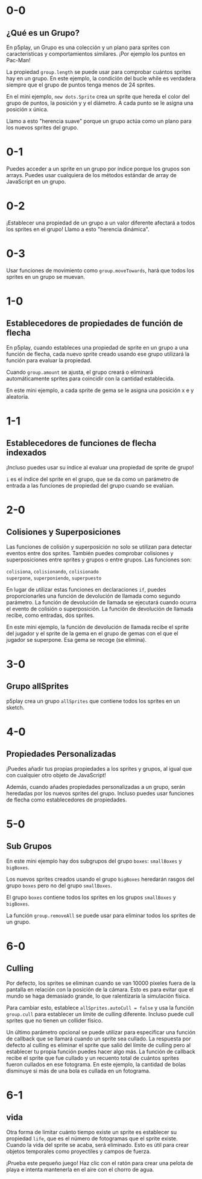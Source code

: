 # 0-0

## ¿Qué es un Grupo?

En p5play, un Grupo es una colección y un plano para sprites con características y comportamientos similares. ¡Por ejemplo los puntos en Pac-Man!

La propiedad `group.length` se puede usar para comprobar cuántos sprites hay en un grupo. En este ejemplo, la condición del bucle while es verdadera siempre que el grupo de puntos tenga menos de 24 sprites.

En el mini ejemplo, `new dots.Sprite` crea un sprite que hereda el color del grupo de puntos, la posición y y el diámetro. A cada punto se le asigna una posición x única.

Llamo a esto "herencia suave" porque un grupo actúa como un plano para los nuevos sprites del grupo.

# 0-1

Puedes acceder a un sprite en un grupo por índice porque los grupos son arrays. Puedes usar cualquiera de los métodos estándar de array de JavaScript en un grupo.

# 0-2

¡Establecer una propiedad de un grupo a un valor diferente afectará a todos los sprites en el grupo! Llamo a esto "herencia dinámica".

# 0-3

Usar funciones de movimiento como `group.moveTowards`, hará que todos los sprites en un grupo se muevan.

# 1-0

## Establecedores de propiedades de función de flecha

En p5play, cuando estableces una propiedad de sprite en un grupo a una función de flecha, cada nuevo sprite creado usando ese grupo utilizará la función para evaluar la propiedad.

Cuando `group.amount` se ajusta, el grupo creará o eliminará automáticamente sprites para coincidir con la cantidad establecida.

En este mini ejemplo, a cada sprite de gema se le asigna una posición x e y aleatoria.

# 1-1

## Establecedores de funciones de flecha indexados

¡Incluso puedes usar su índice al evaluar una propiedad de sprite de grupo!

`i` es el índice del sprite en el grupo, que se da como un parámetro de entrada a las funciones de propiedad del grupo cuando se evalúan.

# 2-0

## Colisiones y Superposiciones

Las funciones de colisión y superposición no solo se utilizan para detectar eventos entre dos sprites. También puedes comprobar colisiones y superposiciones entre sprites y grupos o entre grupos. Las funciones son:

`colisiona`, `colisionando`, `colisionado`  
`superpone`, `superponiendo`, `superpuesto`

En lugar de utilizar estas funciones en declaraciones `if`, puedes proporcionarles una función de devolución de llamada como segundo parámetro. La función de devolución de llamada se ejecutará cuando ocurra el evento de colisión o superposición. La función de devolución de llamada recibe, como entradas, dos sprites.

En este mini ejemplo, la función de devolución de llamada recibe el sprite del jugador y el sprite de la gema en el grupo de gemas con el que el jugador se superpone. Esa gema se recoge (se elimina).

# 3-0

## Grupo allSprites

p5play crea un grupo `allSprites` que contiene todos los sprites en un sketch.

# 4-0

## Propiedades Personalizadas

¡Puedes añadir tus propias propiedades a los sprites y grupos, al igual que con cualquier otro objeto de JavaScript!

Además, cuando añades propiedades personalizadas a un grupo, serán heredadas por los nuevos sprites del grupo. Incluso puedes usar funciones de flecha como establecedores de propiedades.

# 5-0

## Sub Grupos

En este mini ejemplo hay dos subgrupos del grupo `boxes`: `smallBoxes` y `bigBoxes`.

Los nuevos sprites creados usando el grupo `bigBoxes` heredarán rasgos del grupo `boxes` pero no del grupo `smallBoxes`.

El grupo `boxes` contiene todos los sprites en los grupos `smallBoxes` y `bigBoxes`.

La función `group.removeAll` se puede usar para eliminar todos los sprites de un grupo.

# 6-0

## Culling

Por defecto, los sprites se eliminan cuando se van 10000 píxeles fuera de la pantalla en relación con la posición de la cámara. Esto es para evitar que el mundo se haga demasiado grande, lo que ralentizaría la simulación física.

Para cambiar esto, establece `allSprites.autoCull = false` y usa la función `group.cull` para establecer un límite de culling diferente. Incluso puede cull sprites que no tienen un collider físico.

Un último parámetro opcional se puede utilizar para especificar una función de callback que se llamará cuando un sprite sea cullado. La respuesta por defecto al culling es eliminar el sprite que salió del límite de culling pero al establecer tu propia función puedes hacer algo más. La función de callback recibe el sprite que fue cullado y un recuento total de cuántos sprites fueron cullados en ese fotograma. En este ejemplo, la cantidad de bolas disminuye si más de una bola es cullada en un fotograma.

# 6-1

## vida

Otra forma de limitar cuánto tiempo existe un sprite es establecer su propiedad `life`, que es el número de fotogramas que el sprite existe. Cuando la vida del sprite se acaba, será eliminado. Esto es útil para crear objetos temporales como proyectiles y campos de fuerza.

¡Prueba este pequeño juego! Haz clic con el ratón para crear una pelota de playa e intenta mantenerla en el aire con el chorro de agua.
